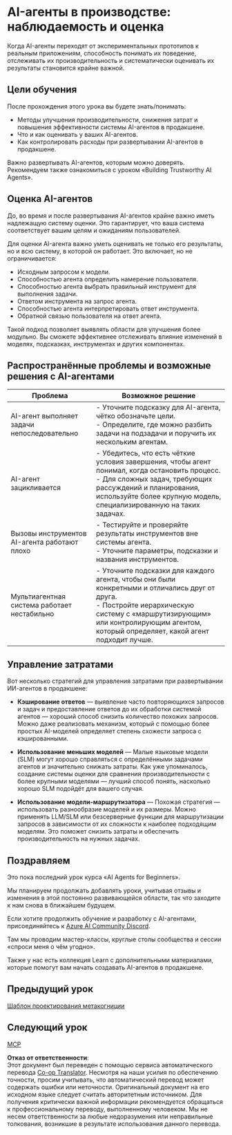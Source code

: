 <!--
CO_OP_TRANSLATOR_METADATA:
{
  "original_hash": "1ad5de6a6388d02c145a92dd04358bab",
  "translation_date": "2025-07-12T13:34:53+00:00",
  "source_file": "10-ai-agents-production/README.md",
  "language_code": "ru"
}
-->
# AI-агенты в производстве: наблюдаемость и оценка

Когда AI-агенты переходят от экспериментальных прототипов к реальным приложениям, способность понимать их поведение, отслеживать их производительность и систематически оценивать их результаты становится крайне важной.

## Цели обучения

После прохождения этого урока вы будете знать/понимать:

- Методы улучшения производительности, снижения затрат и повышения эффективности системы AI-агентов в продакшене.
- Что и как оценивать у ваших AI-агентов.
- Как контролировать расходы при развертывании AI-агентов в продакшене.

Важно развертывать AI-агентов, которым можно доверять. Рекомендуем также ознакомиться с уроком «Building Trustworthy AI Agents».

## Оценка AI-агентов

До, во время и после развертывания AI-агентов крайне важно иметь надлежащую систему оценки. Это гарантирует, что ваша система соответствует вашим целям и ожиданиям пользователей.

Для оценки AI-агента важно уметь оценивать не только его результаты, но и всю систему, в которой он работает. Это включает, но не ограничивается:

- Исходным запросом к модели.
- Способностью агента определить намерение пользователя.
- Способностью агента выбрать правильный инструмент для выполнения задачи.
- Ответом инструмента на запрос агента.
- Способностью агента интерпретировать ответ инструмента.
- Обратной связью пользователя на ответ агента.

Такой подход позволяет выявлять области для улучшения более модульно. Вы сможете эффективнее отслеживать влияние изменений в моделях, подсказках, инструментах и других компонентах.

## Распространённые проблемы и возможные решения с AI-агентами

| **Проблема**                                   | **Возможное решение**                                                                                                                                                                                                     |
| ---------------------------------------------- | -------------------------------------------------------------------------------------------------------------------------------------------------------------------------------------------------------------------------- |
| AI-агент выполняет задачи непоследовательно    | - Уточните подсказку для AI-агента, чётко обозначьте цели.<br>- Определите, где можно разбить задачи на подзадачи и поручить их нескольким агентам.                                                                        |
| AI-агент зацикливается                         | - Убедитесь, что есть чёткие условия завершения, чтобы агент понимал, когда остановить процесс.<br>- Для сложных задач, требующих рассуждений и планирования, используйте более крупную модель, специализированную на таких задачах. |
| Вызовы инструментов AI-агента работают плохо  | - Тестируйте и проверяйте результаты инструментов вне системы агента.<br>- Уточните параметры, подсказки и названия инструментов.                                                                                        |
| Мультиагентная система работает нестабильно   | - Уточните подсказки для каждого агента, чтобы они были конкретными и отличались друг от друга.<br>- Постройте иерархическую систему с «маршрутизирующим» или контролирующим агентом, который определяет, какой агент подходит лучше. |

## Управление затратами

Вот несколько стратегий для управления затратами при развертывании ИИ-агентов в продакшене:

- **Кэширование ответов** — выявление часто повторяющихся запросов и задач и предоставление ответов до их обработки системой агентов — хороший способ снизить количество похожих запросов. Можно даже реализовать механизм, который с помощью более простых AI-моделей определяет степень схожести запроса с кэшированными.

- **Использование меньших моделей** — Малые языковые модели (SLM) могут хорошо справляться с определёнными задачами агентов и значительно снижать затраты. Как уже упоминалось, создание системы оценки для сравнения производительности с более крупными моделями — лучший способ понять, насколько хорошо SLM подойдёт для вашего случая.

- **Использование модели-маршрутизатора** — Похожая стратегия — использовать разнообразие моделей и их размеры. Можно применять LLM/SLM или безсерверные функции для маршрутизации запросов в зависимости от их сложности к наиболее подходящим моделям. Это поможет снизить затраты и обеспечить производительность на нужных задачах.

## Поздравляем

Это пока последний урок курса «AI Agents for Beginners».

Мы планируем продолжать добавлять уроки, учитывая отзывы и изменения в этой постоянно развивающейся области, так что заходите к нам снова в ближайшем будущем.

Если хотите продолжить обучение и разработку с AI-агентами, присоединяйтесь к <a href="https://discord.gg/kzRShWzttr" target="_blank">Azure AI Community Discord</a>.

Там мы проводим мастер-классы, круглые столы сообщества и сессии «спроси меня о чём угодно».

Также у нас есть коллекция Learn с дополнительными материалами, которые помогут вам начать создавать AI-агентов в продакшене.

## Предыдущий урок

[Шаблон проектирования метакогниции](../09-metacognition/README.md)

## Следующий урок

[MCP](../11-mcp/README.md)

**Отказ от ответственности**:  
Этот документ был переведен с помощью сервиса автоматического перевода [Co-op Translator](https://github.com/Azure/co-op-translator). Несмотря на наши усилия по обеспечению точности, просим учитывать, что автоматический перевод может содержать ошибки или неточности. Оригинальный документ на его исходном языке следует считать авторитетным источником. Для получения критически важной информации рекомендуется обращаться к профессиональному переводу, выполненному человеком. Мы не несем ответственности за любые недоразумения или неправильные толкования, возникшие в результате использования данного перевода.